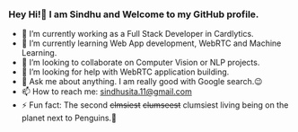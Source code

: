 ### Hey Hi!👋 I am Sindhu and Welcome to my GitHub profile.

- 🔭 I’m currently working as a Full Stack Developer in Cardlytics.
- 🌱 I’m currently learning Web App development, WebRTC and Machine Learning.
- 👯 I’m looking to collaborate on Computer Vision or NLP projects.
- 🤔 I’m looking for help with WebRTC application building.
- 💬 Ask me about anything. I am really good with Google search.:wink:
- 📫 How to reach me: sindhusita.11@gmail.com
- ⚡ Fun fact: The second ~~clmsiest~~ ~~clumseest~~ clumsiest living being on the planet next to Penguins.:penguin:

